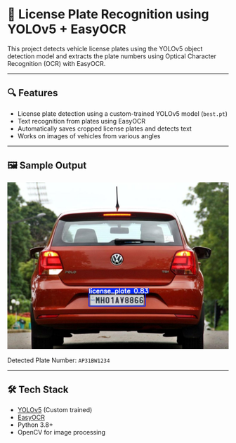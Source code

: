 # 🚗 License Plate Recognition using YOLOv5 + EasyOCR

This project detects vehicle license plates using the YOLOv5 object detection model and extracts the plate numbers using Optical Character Recognition (OCR) with EasyOCR.

---

## 🔍 Features

- License plate detection using a custom-trained YOLOv5 model (`best.pt`)
- Text recognition from plates using EasyOCR
- Automatically saves cropped license plates and detects text
- Works on images of vehicles from various angles

---

## 🖼️ Sample Output

<p align="center">
  <img src="runs/detect/exp/car.jpg" alt="Detection Example" width="600"/>
</p>

Detected Plate Number: `AP31BW1234`

---

## 🛠️ Tech Stack

- [YOLOv5](https://github.com/ultralytics/yolov5) (Custom trained)
- [EasyOCR](https://github.com/JaidedAI/EasyOCR)
- Python 3.8+
- OpenCV for image processing
